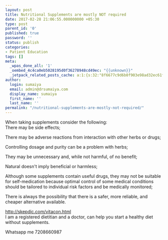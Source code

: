 ```yaml
---
layout: post
title: Nutritional Supplements are mostly NOT required 
date: 2017-02-28 21:06:55.000000000 +05:30
type: post
parent_id: '0'
published: true
password: ''
status: publish
categories:
- Patient Education
tags: []
meta:
  _wpas_done_all: '1'
  _oembed_4c4ca0eb5028195d0f36278948cd49ec: "{{unknown}}"
  _jetpack_related_posts_cache: a:1:{s:32:"8f6677c9d6b0f903e98ad32ec61f8deb";a:2:{s:7:"expires";i:1589040023;s:7:"payload";a:3:{i:0;a:1:{s:2:"id";i:1997;}i:1;a:1:{s:2:"id";i:1805;}i:2;a:1:{s:2:"id";i:1941;}}}}
author:
  login: sumaiya
  email: admin@drsumaiya.com
  display_name: sumaiya
  first_name: ''
  last_name: ''
permalink: "/nutritional-supplements-are-mostly-not-required/"
---
```

When taking supplements consider the following:  
There may be side effects;

There may be adverse reactions from interaction with other herbs or drugs;

Controlling dosage and purity can be a problem with herbs;

They may be unnecessary and, while not harmful, of no benefit;

Natural doesn't imply beneficial or harmless;

Although some supplements contain useful drugs, they may not be suitable for self-medication because optimal control of some medical conditions should be tailored to individual risk factors and be medically monitored;&nbsp;

There is always the possibility that there is a safer, more reliable, and cheaper alternative available.

http://skepdic.com/vitacon.html  
I am a registered dietitian and a doctor, can help you start a healthy diet without supplements.&nbsp;

Whatsapp me 7208660987

